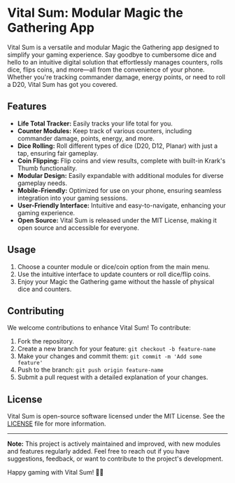 # Vital Sum: Modular Magic the Gathering App

Vital Sum is a versatile and modular Magic the Gathering app designed to simplify your gaming experience. Say goodbye to cumbersome dice and hello to an intuitive digital solution that effortlessly manages counters, rolls dice, flips coins, and more—all from the convenience of your phone. Whether you're tracking commander damage, energy points, or need to roll a D20, Vital Sum has got you covered.

## Features

- **Life Total Tracker:** Easily tracks your life total for you.
- **Counter Modules:** Keep track of various counters, including commander damage, points, energy, and more.
- **Dice Rolling:** Roll different types of dice (D20, D12, Planar) with just a tap, ensuring fair gameplay.
- **Coin Flipping:** Flip coins and view results, complete with built-in Krark's Thumb functionality.
- **Modular Design:** Easily expandable with additional modules for diverse gameplay needs.
- **Mobile-Friendly:** Optimized for use on your phone, ensuring seamless integration into your gaming sessions.
- **User-Friendly Interface:** Intuitive and easy-to-navigate, enhancing your gaming experience.
- **Open Source:** Vital Sum is released under the MIT License, making it open source and accessible for everyone.

## Usage

1. Choose a counter module or dice/coin option from the main menu.
2. Use the intuitive interface to update counters or roll dice/flip coins.
3. Enjoy your Magic the Gathering game without the hassle of physical dice and counters.

## Contributing

We welcome contributions to enhance Vital Sum! To contribute:

1. Fork the repository.
2. Create a new branch for your feature: `git checkout -b feature-name`
3. Make your changes and commit them: `git commit -m 'Add some feature'`
4. Push to the branch: `git push origin feature-name`
5. Submit a pull request with a detailed explanation of your changes.

## License

Vital Sum is open-source software licensed under the MIT License. See the [LICENSE](LICENSE) file for more information.

---

**Note:** This project is actively maintained and improved, with new modules and features regularly added. Feel free to reach out if you have suggestions, feedback, or want to contribute to the project's development.

Happy gaming with Vital Sum! 🎲✨
